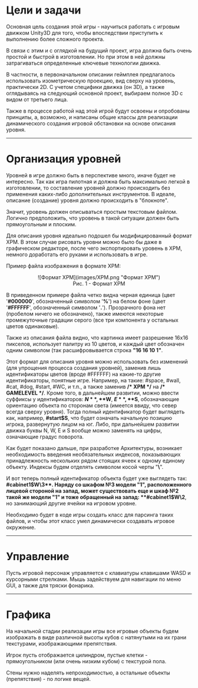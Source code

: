 Цели и задачи
=============

Основная цель создания этой игры - научиться работать с игровым движком Unity3D для того, чтобы впоследствии приступить к выполнению более сложного проекта.

В связи с этим и с оглядкой на будущий проект, игра должна быть очень простой и быстрой в изготовлении. Но при этом в ней должны затрагиваться определенные ключевые технологии движка.

В частности, в первоначальном описании геймплея предлагалось использовать изометрическую проекцию, вид сверху на уровень, практически 2D. С учетом специфики движка (он 3D), а также оглядываясь на следующий основной проект, выбираем полное 3D с видом от третьего лица.

Также в процессе работой над этой игрой будут освоены и опробованы принципы, а, возможно, и написаны общие классы для реализации динамического создания игровой обстановки на основе описания уровня.

-------------------------------

Организация уровней
===================

Уровней в игре должно быть в перспективе много, иначе будет не интересно. Так как игра пилотная и должна быть максимально легкой в изготовлении, то составление уровней должно происходить без применения каких-либо дополнительных инструментов. В идеале, описание (создание) уровня должно происходить в "блокноте".

Значит, уровень должен описываться простым текстовым файлом. Логично предположить, что уровень в такой ситуации должен быть прямоугольным и плоским.

Для описания уровня идеально подошел бы модифицированный формат XPM. В этом случае рисовать уровни можно было бы даже в графическом редакторе, после чего экспортировать уровень в XPM, немного доработать его руками и использовать в игре.

Пример файла изображения в формате XPM:

<center>![Формат XPM](images/XPM.png "Формат XPM")</center>
<center>Рис. 1 - Формат XPM</center>

В приведенном примере файла четко видна черная единица (цвет '**#000000**', обозначенный символом '**%**') на белом фоне (цвет '**#FFFFFF**', обозначенный символом '**.**'). Прозрачного фона нет (пробелом ничего не обозначено), также имеются некоторые промежуточные градации серого (все три компонента у остальных цветов одинаковые).

Также из описания файла видно, что картинка имеет разрешение 16x16 пикселов, использует палитру из 10 цветов, и каждый цвет обозначен одним символом (так расшифровывается строка **"16 16 10 1"**.

Этот формат для описания уровня можно использовать без изменений (для упрощения процесса создания уровней), заменив лишь идентификаторы цветов (вроде #FFFFFF) на какие-то другие идентификаторы, понятные игре. Например, на такие: #space, #wall, #cat, #dog, #start, #WC, и т.п., а также заменив **/\* XPM \*/** на **/\* GAMELEVEL \*/**. Кроме того, в дальнейшем развитии, можно ввести суффиксы у идентификаторов: **$N**, **$W**, **$E**, **$S**, обозначающие ориентацию объекта по сторонам света (имеется ввиду, что север всегда сверху уровня). Тогда полный идентификатор будет выглядеть как, например, **#start$S**, что будет означать начальную позицию игрока, развернутую лицом на юг. Либо, при дальнейшем развитии движка буквы N, W, E и S вообще можно заменять на цифры, означающие градус поворота.

Как будет показано дальше, при разработке Архитектуры, возникает необходимость введения необязательных индексов, показывающих принадлежность нескольких рядом стоящих ячеек к одному единому объекту. Индексы будем отделять символом косой черты "**\\**".

И вот теперь полный идентификатор объекта будет уже выглядеть так: **#cabinet1$W\3**. Наряду со шкафом №3 модели "1", расположенного лицевой стороной на запад, может существовать еще и шкаф №2 такой же модели "1" и тоже обращенный на запад: **#cabinet1$W\2**, но занимающий другие ячейки на игровом уровне.

Необходимо будет в коде игры создать класс для парсинга таких файлов, и чтобы этот класс умел динамически создавать игровое окружение.

-----------------

Управление
==========

Пусть игровой персонаж управляется с клавиатуры клавишами WASD и курсорными стрелками. Мышь задействуем для навигации по меню GUI, а также для тряски фонарика.

----------------

Графика
=======

На начальной стадии реализации игры все игровые объекты будем изображать в виде различной высоты кубов с натянутыми на их грани текстурами, изображающими препятствия.

Игрок пусть отображается цилиндром, пустые клетки - прямоугольником (или очень низким кубом) с текстурой пола.

Стены нужно наделять непроходимостью, а остальные объекты (препятствия) - по логике вещей.

